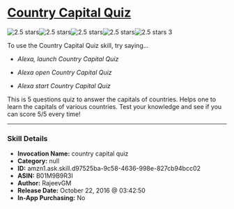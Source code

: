 # [Country Capital Quiz](http://alexa.amazon.com/#skills/amzn1.ask.skill.d97525ba-9c58-4636-998e-827cb94bcc02)
![2.5 stars](../../images/ic_star_black_18dp_1x.png)![2.5 stars](../../images/ic_star_black_18dp_1x.png)![2.5 stars](../../images/ic_star_half_black_18dp_1x.png)![2.5 stars](../../images/ic_star_border_black_18dp_1x.png)![2.5 stars](../../images/ic_star_border_black_18dp_1x.png) 3

To use the Country Capital Quiz skill, try saying...

* *Alexa, launch Country Capital Quiz*

* *Alexa open Country Capital Quiz*

* *Alexa start Country Capital Quiz*

This is 5 questions quiz to answer the capitals of countries. Helps one to learn the capitals of various countries. Test your knowledge and see  if you can score 5/5 every time!

***

### Skill Details

* **Invocation Name:** country capital quiz
* **Category:** null
* **ID:** amzn1.ask.skill.d97525ba-9c58-4636-998e-827cb94bcc02
* **ASIN:** B01M9B9R3I
* **Author:** RajeevGM
* **Release Date:** October 22, 2016 @ 03:42:50
* **In-App Purchasing:** No
